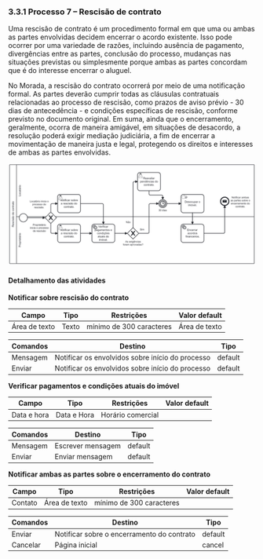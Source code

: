 ### 3.3.1 Processo 7 – Rescisão de contrato

Uma rescisão de contrato é um procedimento formal em que uma ou ambas as partes envolvidas decidem encerrar o acordo existente. Isso pode ocorrer por uma variedade de razões, incluindo ausência de pagamento, divergências entre as partes, conclusão do processo, mudanças nas situações previstas ou simplesmente porque ambas as partes concordam que é do interesse encerrar o aluguel. 

No Morada, a rescisão do contrato ocorrerá por meio de uma notificação formal. As partes deverão cumprir todas as cláusulas contratuais relacionadas ao processo de rescisão, como prazos de aviso prévio - 30 dias de antecedência - e condições específicas de rescisão, conforme previsto no documento original. Em suma, ainda que o encerramento, geralmente, ocorra de maneira amigável, em situações de desacordo, a resolução poderá exigir mediação judiciária, a fim de encerrar a movimentação de maneira justa e legal, protegendo os direitos e interesses de ambas as partes envolvidas.


![Processo 7 -Rescisão de contrato](images/processo-7.png "Modelo BPMN do Processo 7.")



#### Detalhamento das atividades



**Notificar sobre rescisão do contrato**

| **Campo**           | **Tipo**         | **Restrições**                                                 | **Valor default** |
| ---                 | ---              | ---                                                            | ---               |
| Área de texto       | Texto            | mínimo de 300 caracteres                                       | Área de texto     |



| **Comandos**         |  **Destino**                                        | **Tipo**        |
| ---                  | ---                                                 | ---             |
| Mensagem             | Notificar os envolvidos sobre início do processo    | default         |
| Enviar               | Notificar os envolvidos sobre início do processo    | default         |



**Verificar pagamentos e condições atuais do imóvel**

| **Campo**                   | **Tipo**                        | **Restrições**    | **Valor default** |
| ---                         | ---                             | ---               | ---               |
| Data e hora                 | Data e Hora                     | Horário comercial |                   |

| **Comandos**         |  **Destino**                                         | **Tipo**          |
| ---                  | ---                                                  | ---               |
| Mensagem             | Escrever mensagem                                    |  default          |
| Enviar               | Enviar mensagem                                      |  default          |


**Notificar ambas as partes sobre o encerramento do contrato**

| **Campo**                   | **Tipo**                        | **Restrições**                | **Valor default** |
| ---                         | ---                             | ---                           | ---               |
| Contato                     | Área de texto                   | mínimo de 300 caracteres      |                   |


| **Comandos**         |  **Destino**                                         | **Tipo**          |
| ---                  | ---                                                  | ---               |
| Enviar               | Notificar sobre o encerramento do contrato           |  default          |
| Cancelar	           | Página inicial	                                      |  cancel           |

